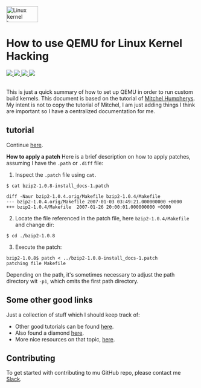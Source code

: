 
<a href="https://www.kernel.org">
  <img src="https://itsfoss.com/wp-content/uploads/2017/12/Linux-Kernel-5-featured.jpg" alt="Linux kernel image" height="42px" width="84px">
</a>

# How to use QEMU for Linux Kernel Hacking</h1>

<div>
    <a href="https://github.com/NaPiZip/Linux-kernel-development">
        <img src="https://img.shields.io/badge/Document%20Version-1.0.0-brightgreen.svg"/>
    </a>
    <a href="https://www.qemu.org/">
        <img src="https://img.shields.io/badge/QEMU-2.11.1-blue"/>
    </a>
    <a href="https://www.busybox.net/">
        <img src="https://img.shields.io/badge/BusyBox-1.31.0-blue"/>
    </a>
    <a href="https://www.kernel.org/">
        <img src="https://img.shields.io/badge/Linux%20Kernel-%20%095.3.1-blue"/>
    </a>
 </div>
<br/>

This is just a quick summary of how to set up QEMU in order to run custom build kernels. This document is based on the tutorial of [Mitchel Humpherys](http://mgalgs.github.io/2015/05/16/how-to-build-a-custom-linux-kernel-for-qemu-2015-edition.html). My intent is not to copy the tutorial of Mitchel, I am just adding things I think are important so I have a centralized documentation for me.

## tutorial

Continue [here](http://www.linuxfromscratch.org/lfs/view/stable/chapter03/patches.html).

<b>How to apply a patch</b>
Here is a brief description on how to apply patches, assuming I have the `.path` or `.diff` file:
1. Inspect the `.patch` file using `cat`.
  ```
  $ cat bzip2-1.0.8-install_docs-1.patch

  diff -Naur bzip2-1.0.4.orig/Makefile bzip2-1.0.4/Makefile
  --- bzip2-1.0.4.orig/Makefile	2007-01-03 03:49:21.000000000 +0000
  +++ bzip2-1.0.4/Makefile	2007-01-26 20:00:01.000000000 +0000
  ```
2. Locate the file referenced in the patch file, here `bzip2-1.0.4/Makefile` and change dir:
  ```
  $ cd ./bzip2-1.0.8
  ```
3. Execute the patch:
  ```
  bzip2-1.0.8$ patch < ../bzip2-1.0.8-install_docs-1.patch
  patching file Makefile
  ```

  Depending on the path, it's sometimes necessary to adjust the path directory wit `-p1`, which omits the first path directory.


## Some other good links
Just a collection of stuff which I should keep track of:
- Other good tutorials can be found [here](https://kernelnewbies.org/).
- Also found a diamond [here](http://www.linuxfromscratch.org).
- More nice resources on that topic, [here](https://www.threatstack.com/blog/c-in-the-linux-kernel).

## Contributing
To get started with contributing to mu GitHub repo, please contact me <a href="https://slack.com/">Slack<a/>.
